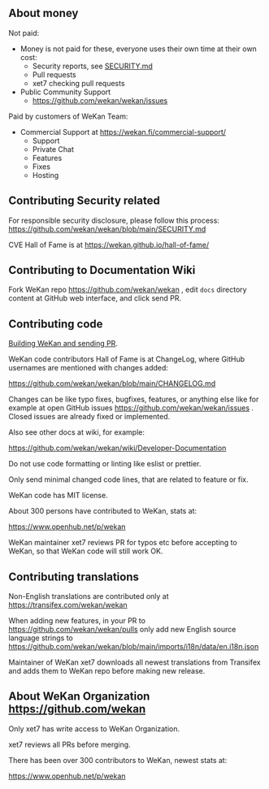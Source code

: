 ## About money

Not paid:

- Money is not paid for these, everyone uses their own time at their own cost:
  - Security reports, see [SECURITY.md](SECURITY.md)
  - Pull requests
  - xet7 checking pull requests
- Public Community Support
  - https://github.com/wekan/wekan/issues

Paid by customers of WeKan Team:

- Commercial Support at https://wekan.fi/commercial-support/
  - Support
  - Private Chat
  - Features
  - Fixes
  - Hosting

## Contributing Security related

For responsible security disclosure, please follow this process:
https://github.com/wekan/wekan/blob/main/SECURITY.md

CVE Hall of Fame is at https://wekan.github.io/hall-of-fame/

## Contributing to Documentation Wiki

Fork WeKan repo https://github.com/wekan/wekan ,
edit `docs` directory content at GitHub web interface,
and click send PR.

## Contributing code

[Building WeKan and sending PR](https://github.com/wekan/wekan/wiki/Emoji).

WeKan code contributors Hall of Fame is at ChangeLog, where
GitHub usernames are mentioned with changes added:

https://github.com/wekan/wekan/blob/main/CHANGELOG.md

Changes can be like typo fixes, bugfixes, features, or anything else
like for example at open GitHub issues https://github.com/wekan/wekan/issues .
Closed issues are already fixed or implemented.

Also see other docs at wiki, for example:

https://github.com/wekan/wekan/wiki/Developer-Documentation

Do not use code formatting or linting like eslist or prettier.

Only send minimal changed code lines, that are related to feature or fix.

WeKan code has MIT license.

About 300 persons have contributed to WeKan, stats at:

https://www.openhub.net/p/wekan

WeKan maintainer xet7 reviews PR for typos etc before accepting to WeKan,
so that WeKan code will still work OK.

## Contributing translations

Non-English translations are contributed only at
https://transifex.com/wekan/wekan

When adding new features, in your PR to
https://github.com/wekan/wekan/pulls
only add new English source language strings
to https://github.com/wekan/wekan/blob/main/imports/i18n/data/en.i18n.json

Maintainer of WeKan xet7 downloads all newest
translations from Transifex and adds
them to WeKan repo before making
new release.

## About WeKan Organization https://github.com/wekan

Only xet7 has write access to WeKan Organization.

xet7 reviews all PRs before merging.

There has been over 300 contributors to WeKan, newest stats at:

https://www.openhub.net/p/wekan
